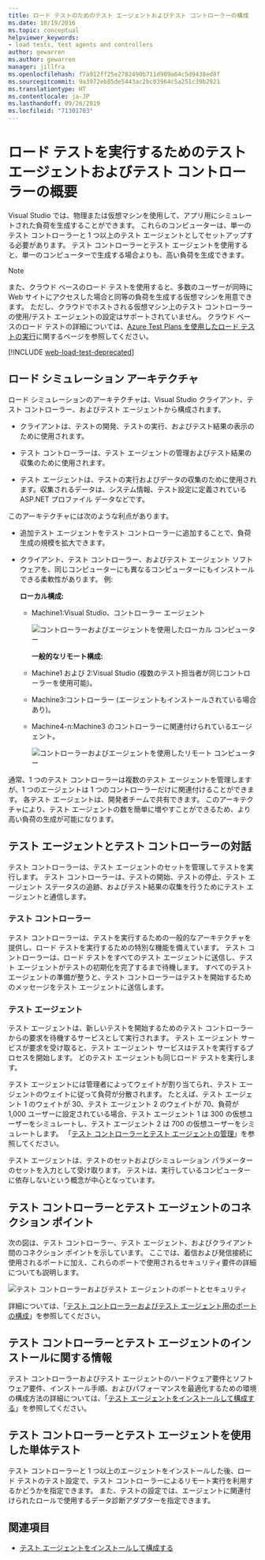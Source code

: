 ```yaml
---
title: ロード テストのためのテスト エージェントおよびテスト コントローラーの構成
ms.date: 10/19/2016
ms.topic: conceptual
helpviewer_keywords:
- load tests, test agents and controllers
author: gewarren
ms.author: gewarren
manager: jillfra
ms.openlocfilehash: f7a912ff25e2782490b711d909a64c5d9438ed8f
ms.sourcegitcommit: 9a3972eb85de5443ac2bc03964c5a251c39b2921
ms.translationtype: HT
ms.contentlocale: ja-JP
ms.lasthandoff: 09/26/2019
ms.locfileid: "71301703"
---
```

# <a name="overview-of-test-agents-and-test-controllers-for-running-load-tests"></a>ロード テストを実行するためのテスト エージェントおよびテスト コントローラーの概要

Visual Studio では、物理または仮想マシンを使用して、アプリ用にシミュレートされた負荷を生成することができます。 これらのコンピューターは、単一のテスト コントローラーと 1 つ以上のテスト エージェントとしてセットアップする必要があります。 テスト コントローラーとテスト エージェントを使用すると、単一のコンピューターで生成する場合よりも、高い負荷を生成できます。

> [!NOTE]
> また、クラウド ベースのロード テストを使用すると、多数のユーザーが同時に Web サイトにアクセスした場合と同等の負荷を生成する仮想マシンを用意できます。 ただし、クラウドでホストされる仮想マシン上のテスト コントローラーの使用/テスト エージェントの設定はサポートされていません。 クラウド ベースのロード テストの詳細については、[Azure Test Plans を使用したロード テストの実行](/azure/devops/test/load-test/get-started-simple-cloud-load-test?view=vsts)に関するページを参照してください。

[!INCLUDE [web-load-test-deprecated](includes/web-load-test-deprecated.md)]

## <a name="load-simulation-architecture"></a>ロード シミュレーション アーキテクチャ

ロード シミュレーションのアーキテクチャは、Visual Studio クライアント、テスト コントローラー、およびテスト エージェントから構成されます。

- クライアントは、テストの開発、テストの実行、およびテスト結果の表示のために使用されます。

- テスト コントローラーは、テスト エージェントの管理およびテスト結果の収集のために使用されます。

- テスト エージェントは、テストの実行およびデータの収集のために使用されます。収集されるデータは、システム情報、テスト設定に定義されている ASP.NET プロファイル データなどです。

このアーキテクチャには次のような利点があります。

- 追加テスト エージェントをテスト コントローラーに追加することで、負荷生成の規模を拡大できます。

- クライアント、テスト コントローラー、およびテスト エージェント ソフトウェアを、同じコンピューターにも異なるコンピューターにもインストールできる柔軟性があります。 例:

   **ローカル構成:**

  - Machine1:Visual Studio、コントローラー エージェント

    ![コントローラーおよびエージェントを使用したローカル コンピューター](./media/load-test-configa.png)

    **一般的なリモート構成:**

  - Machine1 および 2:Visual Studio (複数のテスト担当者が同じコントローラーを使用可能)。

  - Machine3:コントローラー (エージェントもインストールされている場合あり)。

  - Machine4-n:Machine3 のコントローラーに関連付けられているエージェント。

    ![コントローラーおよびエージェントを使用したリモート コンピューター](./media/load-test-configb.png)

通常、1 つのテスト コントローラーは複数のテスト エージェントを管理しますが、1 つのエージェントは 1 つのコントローラーだけに関連付けることができます。 各テスト エージェントは、開発者チームで共有できます。 このアーキテクチャにより、テスト エージェントの数を簡単に増やすことができるため、より高い負荷の生成が可能になります。

## <a name="test-agent-and-test-controller-interaction"></a>テスト エージェントとテスト コントローラーの対話

テスト コントローラーは、テスト エージェントのセットを管理してテストを実行します。 テスト コントローラーは、テストの開始、テストの停止、テスト エージェント ステータスの追跡、およびテスト結果の収集を行うためにテスト エージェントと通信します。

### <a name="test-controller"></a>テスト コントローラー

テスト コントローラーは、テストを実行するための一般的なアーキテクチャを提供し、ロード テストを実行するための特別な機能を備えています。 テスト コントローラーは、ロード テストをすべてのテスト エージェントに送信し、テスト エージェントがテストの初期化を完了するまで待機します。 すべてのテスト エージェントの準備が整うと、テスト コントローラーはテストを開始するためのメッセージをテスト エージェントに送信します。

### <a name="test-agent"></a>テスト エージェント

テスト エージェントは、新しいテストを開始するためのテスト コントローラーからの要求を待機するサービスとして実行されます。 テスト エージェント サービスが要求を受け取ると、テスト エージェント サービスはテストを実行するプロセスを開始します。 どのテスト エージェントも同じロード テストを実行します。

テスト エージェントには管理者によってウェイトが割り当てられ、テスト エージェントのウェイトに従って負荷が分散されます。 たとえば、テスト エージェント 1 のウェイトが 30、テスト エージェント 2 のウェイトが 70、負荷が 1,000 ユーザーに設定されている場合、テスト エージェント 1 は 300 の仮想ユーザーをシミュレートし、テスト エージェント 2 は 700 の仮想ユーザーをシミュレートします。 「[テスト コントローラーとテスト エージェントの管理](../test/manage-test-controllers-and-test-agents.md)」を参照してください。

テスト エージェントは、テストのセットおよびシミュレーション パラメーターのセットを入力として受け取ります。 テストは、実行しているコンピューターに依存しないという概念が中心となっています。

## <a name="test-controller-and-test-agent-connection-points"></a>テスト コントローラーとテスト エージェントのコネクション ポイント

次の図は、テスト コントローラー、テスト エージェント、およびクライアント間のコネクション ポイントを示しています。 ここでは、着信および発信接続に使用されるポートに加え、これらのポートで使用されるセキュリティ要件の詳細についても説明します。

![テスト コントローラーおよびテスト エージェントのポートとセキュリティ](./media/test-controller-agent-firewall.png)

詳細については、「[テスト コントローラーおよびテスト エージェント用のポートの構成](../test/configure-ports-for-test-controllers-and-test-agents.md)」を参照してください。

## <a name="test-controller-and-agent-installation-information"></a>テスト コントローラーとテスト エージェントのインストールに関する情報

テスト コントローラーおよびテスト エージェントのハードウェア要件とソフトウェア要件、インストール手順、およびパフォーマンスを最適化するための環境の構成方法の詳細については、「[テスト エージェントをインストールして構成する](../test/lab-management/install-configure-test-agents.md)」を参照してください。

## <a name="use-the-test-controller-and-test-agent-with-unit-tests"></a>テスト コントローラーとテスト エージェントを使用した単体テスト

テスト コントローラーと 1 つ以上のエージェントをインストールした後、ロード テストのテスト設定で、テスト コントローラーによるリモート実行を利用するかどうかを指定できます。 また、テストの設定では、エージェントに関連付けられたロールで使用するデータ診断アダプターを指定できます。

## <a name="see-also"></a>関連項目

- [テスト エージェントをインストールして構成する](../test/lab-management/install-configure-test-agents.md)